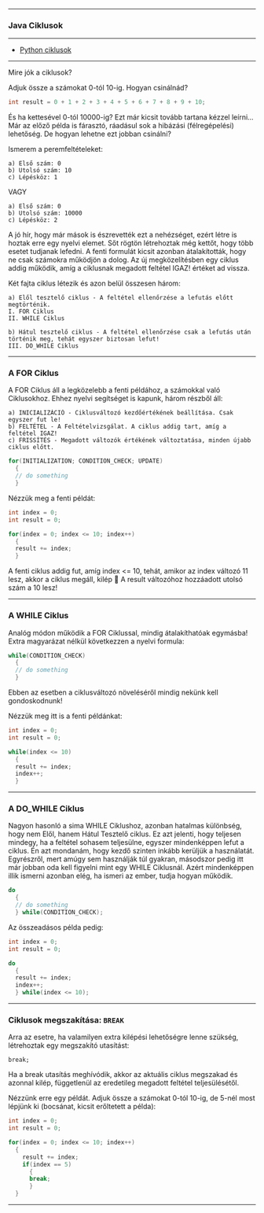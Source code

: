 
---

### Java Ciklusok

---

* [Python ciklusok](https://github.com/ttltrk/PRG/blob/master/PY/DOC/OPYM/03_PY_ST/PY_ST.MD)

---

Mire jók a ciklusok?

Adjuk össze a számokat 0-tól 10-ig. Hogyan csinálnád?

```java
int result = 0 + 1 + 2 + 3 + 4 + 5 + 6 + 7 + 8 + 9 + 10;
```

És ha kettesével 0-tól 10000-ig? Ezt már kicsit tovább tartana kézzel leírni…
Már az előző példa is fárasztó, ráadásul sok a hibázási (félregépelési) lehetőség. De hogyan lehetne ezt jobban csinálni?

Ismerem a peremfeltételeket:

```
a) Első szám: 0
b) Utolsó szám: 10
c) Lépésköz: 1
```

VAGY

```
a) Első szám: 0
b) Utolsó szám: 10000
c) Lépésköz: 2
```

A jó hír, hogy már mások is észrevették ezt a nehézséget, ezért létre is hoztak erre egy nyelvi elemet. Sőt rögtön létrehoztak még kettőt, 
hogy több esetet tudjanak lefedni.
A fenti formulát kicsit azonban átalakították, hogy ne csak számokra működjön a dolog. Az új megközelítésben egy ciklus addig működik, 
amíg a ciklusnak megadott feltétel IGAZ! értéket ad vissza.

Két fajta ciklus létezik és azon belül összesen három:

```
a) Elől tesztelő ciklus - A feltétel ellenőrzése a lefutás előtt megtörténik.
I. FOR Ciklus
II. WHILE Ciklus
```

```
b) Hátul tesztelő ciklus - A feltétel ellenőrzése csak a lefutás után történik meg, tehát egyszer biztosan lefut!
III. DO_WHILE Ciklus
```

---

### A FOR Ciklus

A FOR Ciklus áll a legközelebb a fenti példához, a számokkal való Ciklusokhoz. Ehhez nyelvi segítséget is kapunk, három részből áll:

```
a) INICIALIZÁCIÓ - Ciklusváltozó kezdőértékének beállítása. Csak egyszer fut le!
b) FELTÉTEL - A Feltételvizsgálat. A ciklus addig tart, amíg a feltétel IGAZ!
c) FRISSÍTÉS - Megadott változók értékének változtatása, minden újabb ciklus előtt.
```

```java
for(INITIALIZATION; CONDITION_CHECK; UPDATE)
  {
  // do something
  }
```

Nézzük meg a fenti példát:

```java
int index = 0;
int result = 0;

for(index = 0; index <= 10; index++)
  {
  result += index;
  }
```

A fenti ciklus addig fut, amíg index <= 10, tehát, amikor az index változó 11 lesz, akkor a ciklus megáll, kilép  A result változóhoz 
hozzáadott utolsó szám a 10 lesz!

---

### A WHILE Ciklus

Analóg módon működik a FOR Ciklussal, mindig átalakíthatóak egymásba! Extra magyarázat nélkül következzen a nyelvi formula:

```java
while(CONDITION_CHECK)
  {
  // do something
  }
```

Ebben az esetben a ciklusváltozó növeléséről mindig nekünk kell gondoskodnunk!

Nézzük meg itt is a fenti példánkat:

```java
int index = 0;
int result = 0;

while(index <= 10)
  {
  result += index;
  index++;
  }
```

---

### A DO_WHILE Ciklus

Nagyon hasonló a sima WHILE Ciklushoz, azonban hatalmas különbség, hogy nem Elől, hanem Hátul Tesztelő ciklus. Ez azt jelenti, hogy 
teljesen mindegy, ha a feltétel sohasem teljesülne, egyszer mindenképpen lefut a ciklus.
Én azt mondanám, hogy kezdő szinten inkább kerüljük a használatát. Egyrészről, mert amúgy sem használják túl gyakran, másodszor pedig itt 
már jobban oda kell figyelni mint egy WHILE Ciklusnál. Azért mindenképpen illik ismerni azonban elég, ha ismeri az ember, tudja hogyan 
működik.

```java
do
  {
  // do something
  } while(CONDITION_CHECK);
```

Az összeadásos példa pedig:

```java
int index = 0;
int result = 0;

do
  {
  result += index;
  index++;
  } while(index <= 10);
```

---

### Ciklusok megszakítása: ```BREAK```

Arra az esetre, ha valamilyen extra kilépési lehetőségre lenne szükség, létrehoztak egy megszakító utasítást:

```
break;
```

Ha a break utasítás meghívódik, akkor az aktuális ciklus megszakad és azonnal kilép, függetlenül az eredetileg megadott feltétel 
teljesülésétől.

Nézzünk erre egy példát. Adjuk össze a számokat 0-tól 10-ig, de 5-nél most lépjünk ki (bocsánat, kicsit erőltetett a példa):

```java
int index = 0;
int result = 0;

for(index = 0; index <= 10; index++)
  {
    result += index;
    if(index == 5)
      {
      break;
      }
  }
```

---
